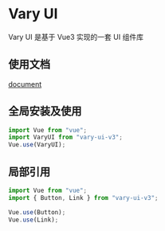 # Vary UI

Vary UI 是基于 Vue3 实现的一套 UI 组件库

## 使用文档

[document](https://varyui.com)

## 全局安装及使用

```js
import Vue from "vue";
import VaryUI from "vary-ui-v3";
Vue.use(VaryUI);
```

## 局部引用

```js
import Vue from "vue";
import { Button, Link } from "vary-ui-v3";

Vue.use(Button);
Vue.use(Link);
```
